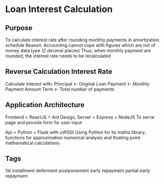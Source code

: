 # Loan Interest Calculation

## Purpose

To calculate interest rate after rounding monthly payments in amortization schedule
Reason:
Accounting cannot cope with figures which are not of money data type (2 decimal places)
Thus, when monthly payment are rounded, the interest rate needs to be recalculated

## Reverse Calculation Interest Rate

Calculate interest with:
Principal <- Original Loan
Payment <- Monthly Payment Amount
Term <- Total number of payments

## Application Architecture

Frontend = ReactJS + Ant Design, Server = Express + NodeJS
To serve page and provide form for user input

Api = Python + Flask with uWSGI
Using Python for its maths library, functions for approximation numerical analysis and floating point mathematical calculations.

## Tags

1st installment deferment
postponement
early repayment
partial early repayment
